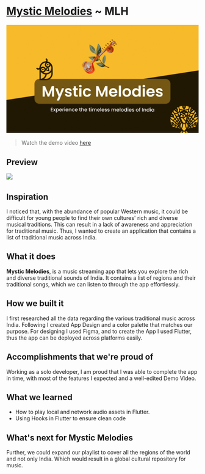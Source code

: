# [Mystic Melodies](https://devpost.com/software/mystic-melodies) ~ MLH

![](/screenshots/banner.png)
> Watch the demo video [here](https://youtu.be/j7Dslmie_4s)

## Preview
![](/screenshots/demo.gif)

## Inspiration
I noticed that, with the abundance of popular Western music, it could be difficult for young people to find their own cultures' rich and diverse musical traditions. This can result in a lack of awareness and appreciation for traditional music. Thus, I wanted to create an application that contains a list of traditional music across India.

## What it does
**Mystic Melodies**, is a music streaming app that lets you explore the rich and diverse traditional sounds of India. It contains a list of regions and their traditional songs, which we can listen to through the app effortlessly.

## How we built it
I first researched all the data regarding the various traditional music across India. Following I created App Design and a color palette that matches our purpose. For designing I used Figma, and to create the App I used Flutter, thus the app can be deployed across platforms easily.

## Accomplishments that we're proud of
Working as a solo developer, I am proud that I was able to complete the app in time, with most of the features I expected and a well-edited Demo Video.

## What we learned
- How to play local and network audio assets in Flutter.
- Using Hooks in Flutter to ensure clean code

## What's next for Mystic Melodies
Further, we could expand our playlist to cover all the regions of the world and not only India. Which would result in a global cultural repository for music.
